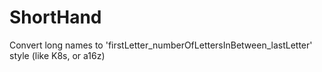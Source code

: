 # ShortHand
Convert long names to 'firstLetter_numberOfLettersInBetween_lastLetter' style (like K8s, or a16z)
